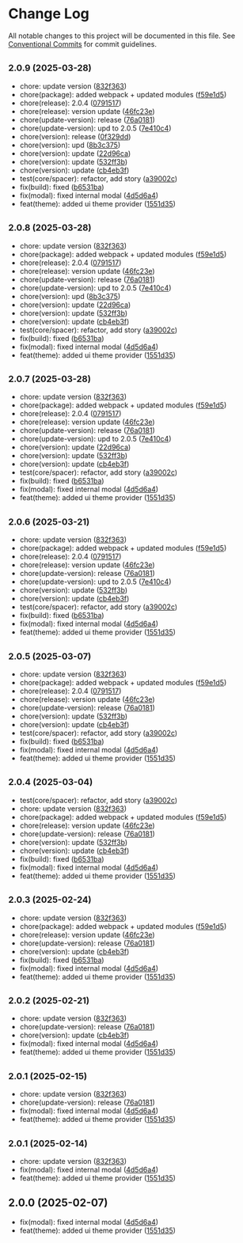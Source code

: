 # Change Log

All notable changes to this project will be documented in this file.
See [Conventional Commits](https://conventionalcommits.org) for commit guidelines.

## <small>2.0.9 (2025-03-28)</small>

* chore: update version ([832f363](https://gitlab.optimacros.com/fe/ui-kit/commit/832f363))
* chore(package): added webpack + updated modules ([f59e1d5](https://gitlab.optimacros.com/fe/ui-kit/commit/f59e1d5))
* chore(release): 2.0.4 ([0791517](https://gitlab.optimacros.com/fe/ui-kit/commit/0791517))
* chore(release): version update ([46fc23e](https://gitlab.optimacros.com/fe/ui-kit/commit/46fc23e))
* chore(update-version): release ([76a0181](https://gitlab.optimacros.com/fe/ui-kit/commit/76a0181))
* chore(update-version): upd to 2.0.5 ([7e410c4](https://gitlab.optimacros.com/fe/ui-kit/commit/7e410c4))
* chore(version): release ([0f329dd](https://gitlab.optimacros.com/fe/ui-kit/commit/0f329dd))
* chore(version): upd ([8b3c375](https://gitlab.optimacros.com/fe/ui-kit/commit/8b3c375))
* chore(version): update ([22d96ca](https://gitlab.optimacros.com/fe/ui-kit/commit/22d96ca))
* chore(version): update ([532ff3b](https://gitlab.optimacros.com/fe/ui-kit/commit/532ff3b))
* chore(version): update ([cb4eb3f](https://gitlab.optimacros.com/fe/ui-kit/commit/cb4eb3f))
* test(core/spacer): refactor, add story ([a39002c](https://gitlab.optimacros.com/fe/ui-kit/commit/a39002c))
* fix(build): fixed ([b6531ba](https://gitlab.optimacros.com/fe/ui-kit/commit/b6531ba))
* fix(modal): fixed internal modal ([4d5d6a4](https://gitlab.optimacros.com/fe/ui-kit/commit/4d5d6a4))
* feat(theme): added ui theme provider ([1551d35](https://gitlab.optimacros.com/fe/ui-kit/commit/1551d35))





## <small>2.0.8 (2025-03-28)</small>

* chore: update version ([832f363](https://gitlab.optimacros.com/fe/ui-kit/commit/832f363))
* chore(package): added webpack + updated modules ([f59e1d5](https://gitlab.optimacros.com/fe/ui-kit/commit/f59e1d5))
* chore(release): 2.0.4 ([0791517](https://gitlab.optimacros.com/fe/ui-kit/commit/0791517))
* chore(release): version update ([46fc23e](https://gitlab.optimacros.com/fe/ui-kit/commit/46fc23e))
* chore(update-version): release ([76a0181](https://gitlab.optimacros.com/fe/ui-kit/commit/76a0181))
* chore(update-version): upd to 2.0.5 ([7e410c4](https://gitlab.optimacros.com/fe/ui-kit/commit/7e410c4))
* chore(version): upd ([8b3c375](https://gitlab.optimacros.com/fe/ui-kit/commit/8b3c375))
* chore(version): update ([22d96ca](https://gitlab.optimacros.com/fe/ui-kit/commit/22d96ca))
* chore(version): update ([532ff3b](https://gitlab.optimacros.com/fe/ui-kit/commit/532ff3b))
* chore(version): update ([cb4eb3f](https://gitlab.optimacros.com/fe/ui-kit/commit/cb4eb3f))
* test(core/spacer): refactor, add story ([a39002c](https://gitlab.optimacros.com/fe/ui-kit/commit/a39002c))
* fix(build): fixed ([b6531ba](https://gitlab.optimacros.com/fe/ui-kit/commit/b6531ba))
* fix(modal): fixed internal modal ([4d5d6a4](https://gitlab.optimacros.com/fe/ui-kit/commit/4d5d6a4))
* feat(theme): added ui theme provider ([1551d35](https://gitlab.optimacros.com/fe/ui-kit/commit/1551d35))





## <small>2.0.7 (2025-03-28)</small>

* chore: update version ([832f363](https://gitlab.optimacros.com/fe/ui-kit/commit/832f363))
* chore(package): added webpack + updated modules ([f59e1d5](https://gitlab.optimacros.com/fe/ui-kit/commit/f59e1d5))
* chore(release): 2.0.4 ([0791517](https://gitlab.optimacros.com/fe/ui-kit/commit/0791517))
* chore(release): version update ([46fc23e](https://gitlab.optimacros.com/fe/ui-kit/commit/46fc23e))
* chore(update-version): release ([76a0181](https://gitlab.optimacros.com/fe/ui-kit/commit/76a0181))
* chore(update-version): upd to 2.0.5 ([7e410c4](https://gitlab.optimacros.com/fe/ui-kit/commit/7e410c4))
* chore(version): update ([22d96ca](https://gitlab.optimacros.com/fe/ui-kit/commit/22d96ca))
* chore(version): update ([532ff3b](https://gitlab.optimacros.com/fe/ui-kit/commit/532ff3b))
* chore(version): update ([cb4eb3f](https://gitlab.optimacros.com/fe/ui-kit/commit/cb4eb3f))
* test(core/spacer): refactor, add story ([a39002c](https://gitlab.optimacros.com/fe/ui-kit/commit/a39002c))
* fix(build): fixed ([b6531ba](https://gitlab.optimacros.com/fe/ui-kit/commit/b6531ba))
* fix(modal): fixed internal modal ([4d5d6a4](https://gitlab.optimacros.com/fe/ui-kit/commit/4d5d6a4))
* feat(theme): added ui theme provider ([1551d35](https://gitlab.optimacros.com/fe/ui-kit/commit/1551d35))





## <small>2.0.6 (2025-03-21)</small>

* chore: update version ([832f363](https://gitlab.optimacros.com/fe/ui-kit/commit/832f363))
* chore(package): added webpack + updated modules ([f59e1d5](https://gitlab.optimacros.com/fe/ui-kit/commit/f59e1d5))
* chore(release): 2.0.4 ([0791517](https://gitlab.optimacros.com/fe/ui-kit/commit/0791517))
* chore(release): version update ([46fc23e](https://gitlab.optimacros.com/fe/ui-kit/commit/46fc23e))
* chore(update-version): release ([76a0181](https://gitlab.optimacros.com/fe/ui-kit/commit/76a0181))
* chore(update-version): upd to 2.0.5 ([7e410c4](https://gitlab.optimacros.com/fe/ui-kit/commit/7e410c4))
* chore(version): update ([532ff3b](https://gitlab.optimacros.com/fe/ui-kit/commit/532ff3b))
* chore(version): update ([cb4eb3f](https://gitlab.optimacros.com/fe/ui-kit/commit/cb4eb3f))
* test(core/spacer): refactor, add story ([a39002c](https://gitlab.optimacros.com/fe/ui-kit/commit/a39002c))
* fix(build): fixed ([b6531ba](https://gitlab.optimacros.com/fe/ui-kit/commit/b6531ba))
* fix(modal): fixed internal modal ([4d5d6a4](https://gitlab.optimacros.com/fe/ui-kit/commit/4d5d6a4))
* feat(theme): added ui theme provider ([1551d35](https://gitlab.optimacros.com/fe/ui-kit/commit/1551d35))





## <small>2.0.5 (2025-03-07)</small>

* chore: update version ([832f363](https://gitlab.optimacros.com/fe/ui-kit/commit/832f363))
* chore(package): added webpack + updated modules ([f59e1d5](https://gitlab.optimacros.com/fe/ui-kit/commit/f59e1d5))
* chore(release): 2.0.4 ([0791517](https://gitlab.optimacros.com/fe/ui-kit/commit/0791517))
* chore(release): version update ([46fc23e](https://gitlab.optimacros.com/fe/ui-kit/commit/46fc23e))
* chore(update-version): release ([76a0181](https://gitlab.optimacros.com/fe/ui-kit/commit/76a0181))
* chore(version): update ([532ff3b](https://gitlab.optimacros.com/fe/ui-kit/commit/532ff3b))
* chore(version): update ([cb4eb3f](https://gitlab.optimacros.com/fe/ui-kit/commit/cb4eb3f))
* test(core/spacer): refactor, add story ([a39002c](https://gitlab.optimacros.com/fe/ui-kit/commit/a39002c))
* fix(build): fixed ([b6531ba](https://gitlab.optimacros.com/fe/ui-kit/commit/b6531ba))
* fix(modal): fixed internal modal ([4d5d6a4](https://gitlab.optimacros.com/fe/ui-kit/commit/4d5d6a4))
* feat(theme): added ui theme provider ([1551d35](https://gitlab.optimacros.com/fe/ui-kit/commit/1551d35))





## <small>2.0.4 (2025-03-04)</small>

* test(core/spacer): refactor, add story ([a39002c](https://gitlab.optimacros.com/fe/ui-kit/commit/a39002c))
* chore: update version ([832f363](https://gitlab.optimacros.com/fe/ui-kit/commit/832f363))
* chore(package): added webpack + updated modules ([f59e1d5](https://gitlab.optimacros.com/fe/ui-kit/commit/f59e1d5))
* chore(release): version update ([46fc23e](https://gitlab.optimacros.com/fe/ui-kit/commit/46fc23e))
* chore(update-version): release ([76a0181](https://gitlab.optimacros.com/fe/ui-kit/commit/76a0181))
* chore(version): update ([532ff3b](https://gitlab.optimacros.com/fe/ui-kit/commit/532ff3b))
* chore(version): update ([cb4eb3f](https://gitlab.optimacros.com/fe/ui-kit/commit/cb4eb3f))
* fix(build): fixed ([b6531ba](https://gitlab.optimacros.com/fe/ui-kit/commit/b6531ba))
* fix(modal): fixed internal modal ([4d5d6a4](https://gitlab.optimacros.com/fe/ui-kit/commit/4d5d6a4))
* feat(theme): added ui theme provider ([1551d35](https://gitlab.optimacros.com/fe/ui-kit/commit/1551d35))





## <small>2.0.3 (2025-02-24)</small>

* chore: update version ([832f363](https://gitlab.optimacros.com/fe/ui-kit/commit/832f363))
* chore(package): added webpack + updated modules ([f59e1d5](https://gitlab.optimacros.com/fe/ui-kit/commit/f59e1d5))
* chore(release): version update ([46fc23e](https://gitlab.optimacros.com/fe/ui-kit/commit/46fc23e))
* chore(update-version): release ([76a0181](https://gitlab.optimacros.com/fe/ui-kit/commit/76a0181))
* chore(version): update ([cb4eb3f](https://gitlab.optimacros.com/fe/ui-kit/commit/cb4eb3f))
* fix(build): fixed ([b6531ba](https://gitlab.optimacros.com/fe/ui-kit/commit/b6531ba))
* fix(modal): fixed internal modal ([4d5d6a4](https://gitlab.optimacros.com/fe/ui-kit/commit/4d5d6a4))
* feat(theme): added ui theme provider ([1551d35](https://gitlab.optimacros.com/fe/ui-kit/commit/1551d35))





## <small>2.0.2 (2025-02-21)</small>

* chore: update version ([832f363](https://gitlab.optimacros.com/fe/ui-kit/commit/832f363))
* chore(update-version): release ([76a0181](https://gitlab.optimacros.com/fe/ui-kit/commit/76a0181))
* chore(version): update ([cb4eb3f](https://gitlab.optimacros.com/fe/ui-kit/commit/cb4eb3f))
* fix(modal): fixed internal modal ([4d5d6a4](https://gitlab.optimacros.com/fe/ui-kit/commit/4d5d6a4))
* feat(theme): added ui theme provider ([1551d35](https://gitlab.optimacros.com/fe/ui-kit/commit/1551d35))





## <small>2.0.1 (2025-02-15)</small>

* chore: update version ([832f363](https://gitlab.optimacros.com/fe/ui-kit/commit/832f363))
* chore(update-version): release ([76a0181](https://gitlab.optimacros.com/fe/ui-kit/commit/76a0181))
* fix(modal): fixed internal modal ([4d5d6a4](https://gitlab.optimacros.com/fe/ui-kit/commit/4d5d6a4))
* feat(theme): added ui theme provider ([1551d35](https://gitlab.optimacros.com/fe/ui-kit/commit/1551d35))





## <small>2.0.1 (2025-02-14)</small>

* chore: update version ([832f363](https://gitlab.optimacros.com/fe/ui-kit/commit/832f363))
* fix(modal): fixed internal modal ([4d5d6a4](https://gitlab.optimacros.com/fe/ui-kit/commit/4d5d6a4))
* feat(theme): added ui theme provider ([1551d35](https://gitlab.optimacros.com/fe/ui-kit/commit/1551d35))





## 2.0.0 (2025-02-07)

* fix(modal): fixed internal modal ([4d5d6a4](https://gitlab.optimacros.com/fe/ui-kit/commit/4d5d6a4))
* feat(theme): added ui theme provider ([1551d35](https://gitlab.optimacros.com/fe/ui-kit/commit/1551d35))
